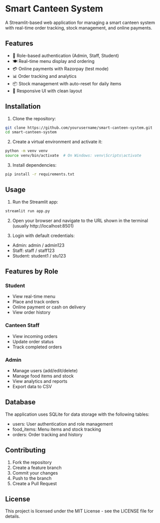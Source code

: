 # Smart Canteen System

A Streamlit-based web application for managing a smart canteen system with real-time order tracking, stock management, and online payments.

## Features

- 🔐 Role-based authentication (Admin, Staff, Student)
- 🍽️ Real-time menu display and ordering
- 💳 Online payments with Razorpay (test mode)
- 📊 Order tracking and analytics
- 📦 Stock management with auto-reset for daily items
- 📱 Responsive UI with clean layout

## Installation

1. Clone the repository:
```bash
git clone https://github.com/yourusername/smart-canteen-system.git
cd smart-canteen-system
```

2. Create a virtual environment and activate it:
```bash
python -m venv venv
source venv/bin/activate  # On Windows: venv\Scripts\activate
```

3. Install dependencies:
```bash
pip install -r requirements.txt
```

## Usage

1. Run the Streamlit app:
```bash
streamlit run app.py
```

2. Open your browser and navigate to the URL shown in the terminal (usually http://localhost:8501)

3. Login with default credentials:
- Admin: admin / admin123
- Staff: staff / staff123
- Student: student1 / stu123

## Features by Role

### Student
- View real-time menu
- Place and track orders
- Online payment or cash on delivery
- View order history

### Canteen Staff
- View incoming orders
- Update order status
- Track completed orders

### Admin
- Manage users (add/edit/delete)
- Manage food items and stock
- View analytics and reports
- Export data to CSV

## Database

The application uses SQLite for data storage with the following tables:
- users: User authentication and role management
- food_items: Menu items and stock tracking
- orders: Order tracking and history

## Contributing

1. Fork the repository
2. Create a feature branch
3. Commit your changes
4. Push to the branch
5. Create a Pull Request

## License

This project is licensed under the MIT License - see the LICENSE file for details.